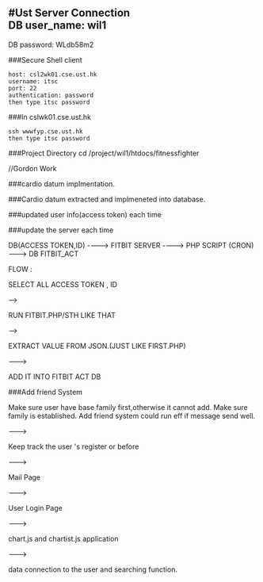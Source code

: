 #**Ust Server Connection**   
DB user_name: wil1
---
DB password: WLdb58m2

###Secure Shell client

    host: csl2wk01.cse.ust.hk
    username: itsc
    port: 22
    authentication: password
    then type itsc password

###In cslwk01.cse.ust.hk

    ssh wwwfyp.cse.ust.hk
    then type itsc password

###Project Directory
    cd /project/wil1/htdocs/fitnessfighter


//Gordon Work 


###cardio datum implmentation.

###Cardio datum extracted and implmeneted into database.


###updated user info(access token) each time


###update the server each time

DB(ACCESS TOKEN,ID)    ---->   FITBIT SERVER   ---->  PHP SCRIPT (CRON)   ---> DB FITBIT_ACT

FLOW :  

SELECT ALL ACCESS TOKEN , ID 

-->

RUN FITBIT.PHP/STH LIKE THAT

-->

EXTRACT VALUE FROM JSON.(JUST LIKE FIRST.PHP)

--->

ADD IT INTO FITBIT ACT DB

###Add friend System

Make sure user have base family first,otherwise it cannot add.
Make sure family is established.
Add friend system could run eff if message send well.


--->

Keep track the user 's register or before


--->

Mail Page

--->

User Login Page

--->

chart.js and chartist.js application

--->

data connection to the user and searching function.








